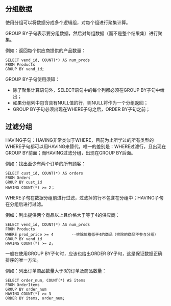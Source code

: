 ## 分组数据

使用分组可以将数据分成多个逻辑组，对每个组进行聚集计算。

GROUP BY子句表示要分组数据，然后对每组数据（而不是整个结果集）进行聚集。

例如：返回每个供应商提供的产品数量：

```
SELECT vend_id, COUNT(*) AS num_prods
FROM Products
GROUP BY vend_id;
```

GROUP BY子句使用须知：

* 除了聚集计算语句外，SELECT语句中的每个列都必须在GROUP BY子句中给出；
* 如果分组列中包含具有NULL值的行，则NULL将作为一个分组返回；
* GROUP BY子句必须出现在WHERE子句之后，ORDER BY子句之前；

## 过滤分组

HAVING子句：HAVING非常类似于WHERE，目前为止所学过的所有类型的WHERE子句都可以用HAVING来替代，唯一的差别是：WHERE过滤行，且出现在GROUP BY前面；而HAVING过滤分组，出现在GROUP BY后面。

例如：找出至少有两个订单的所有顾客：

```
SELECT cust_id, COUNT(*) AS orders
FROM Orders
GROUP BY cust_id
HAVING COUNT(*) >= 2；
```

WHERE子句在数据分组前进行过滤，过滤掉的行不包含在分组中；HAVING子句在分组后进行过滤。

例如：列出提供两个商品以上且价格大于等于4的供应商：

```
SELECT vend_id, COUNT(*) AS num_prods
FROM Products
WHERE prod_price >= 4        --排除价格低于4的商品（排除的商品不参与分组）
GROUP BY vend_id
HAVING COUNT(*) >= 2;
```

一般在使用GROUP BY子句时，应该也给出ORDER BY子句，这是保证数据正确排序的唯一方法。

例如：列出订单商品数量大于3的订单及商品数量：

```
SELECT order_num, COUNT(*) AS items
FROM OrderItems
GROUP BY order_num
HAVING COUNT(*) >= 3
ORDER BY items, order_num;
```



